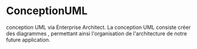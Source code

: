 # ConceptionUML
conception UML via Enterprise Architect.
La conception UML consiste créer des diagrammes , permettant ainsi l'organisation de l'architecture de notre future application.

